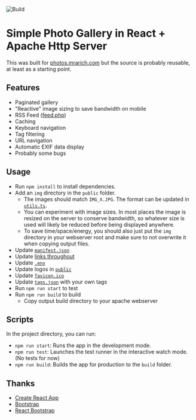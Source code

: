 ![Build](https://github.com/aarich/photos-site/workflows/Build/badge.svg)

# Simple Photo Gallery in React + Apache Http Server

This was built for [photos.mrarich.com](https://photos.mrarich.com) but the source is probably reusable, at least as a starting point.

## Features

- Paginated gallery
- "Reactive" image sizing to save bandwidth on mobile
- RSS Feed ([feed.php](https://photos.mrarich.com/feed))
- Caching
- Keyboard navigation
- Tag filtering
- URL navigation
- Automatic EXIF data display
- Probably some bugs

## Usage

- Run `npm install` to install dependencies.
- Add an `img` directory in the `public` folder.
  - The images should match `IMG_X.JPG`. The format can be updated in [`utils.ts`](src/utils/utils.ts).
  - You can experiment with image sizes. In most places the image is resized on the server to conserve bandwidth, so whatever size is used will likely be reduced before being displayed anywhere.
  - To save time/space/energy, you should also just put the `img` directory in your webserver root and make sure to not overwrite it when copying output files.
- Update [`manifest.json`](public/manifest.json)
- Update [links throughout](https://github.com/aarich/photos-site/search?q=mrarich)
- Update [`.env`](/.env)
- Update logos in [`public`](public)
- Update [`favicon.ico`](public/favicon.ico)
- Update [`tags.json`](public/tags.json) with your own tags
- Run `npm run start` to test
- Run `npm run build` to build
  - Copy output build directory to your apache webserver

## Scripts

In the project directory, you can run:

- `npm run start`: Runs the app in the development mode.
- `npm run test`: Launches the test runner in the interactive watch mode. (No tests for now)
- `npm run build`: Builds the app for production to the `build` folder.

## Thanks

- [Create React App](https://github.com/facebook/create-react-app)
- [Bootstrap](https://getbootstrap.com/)
- [React Bootstrap](https://react-bootstrap.github.io)
